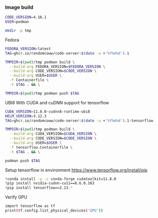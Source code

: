 ### Image build

```bash
CODE_VERSION=4.16.1
USER=podman

mkdir -p tmp
```

Fedora

```bash
FEDORA_VERSION=latest
TAG=ghcr.io/randomcoww/code-server:$(date -u +'%Y%m%d').1

TMPDIR=$(pwd)/tmp podman build \
  --build-arg FEDORA_VERSION=$FEDORA_VERSION \
  --build-arg CODE_VERSION=$CODE_VERSION \
  --build-arg USER=$USER \
  -f Containerfile \
  -t $TAG . && \

TMPDIR=$(pwd)/tmp podman push $TAG
```

UBI8 With CUDA and cuDNN support for tensorflow

```bash
CUDA_VERSION=11.8.0-cudnn8-runtime-ubi8
HELM_VERSION=3.12.3
TAG=ghcr.io/randomcoww/code-server:$(date -u +'%Y%m%d').1-tensorflow

TMPDIR=$(pwd)/tmp podman build \
  --build-arg CUDA_VERSION=$CUDA_VERSION \
  --build-arg CODE_VERSION=$CODE_VERSION \
  --build-arg USER=$USER \
  -f tensorflow.Containerfile \
  -t $TAG . && \

podman push $TAG
```

Setup tensorflow in environment https://www.tensorflow.org/install/pip

```bash
!conda install -y -c conda-forge cudatoolkit=11.8.0
!pip install nvidia-cudnn-cu11==8.6.0.163
!pip install tensorflow==2.13.*
```

Verify GPU

```bash
import tensorflow as tf
print(tf.config.list_physical_devices('GPU'))
```